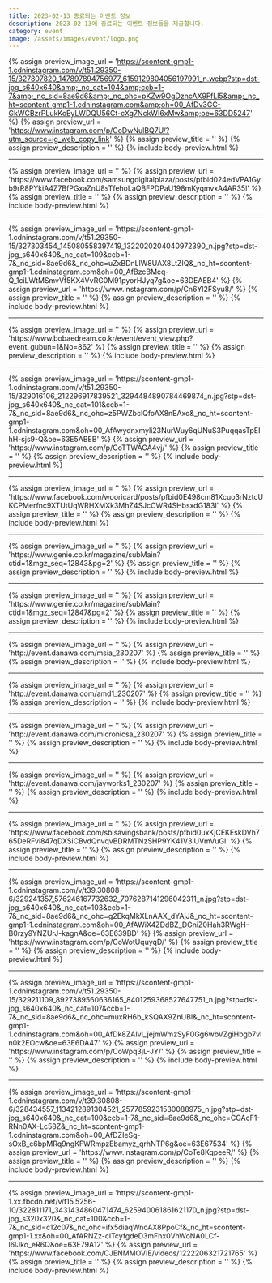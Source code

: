 ```yaml
---
title: 2023-02-13 종료되는 이벤트 정보
description: 2023-02-13에 종료되는 이벤트 정보들을 제공합니다.
category: event
image: /assets/images/event/logo.png
---
```

{% assign preview_image_url = 'https://scontent-gmp1-1.cdninstagram.com/v/t51.29350-15/327807820_147897894756977_6159129804056197991_n.webp?stp=dst-jpg_s640x640&amp;_nc_cat=104&amp;ccb=1-7&amp;_nc_sid=8ae9d6&amp;_nc_ohc=pKZw9OgDzncAX9FfLl5&amp;_nc_ht=scontent-gmp1-1.cdninstagram.com&amp;oh=00_AfDv3GC-GkWCBzrPLukKoEyLWDQU56Ct-cXg7NckWI6xMw&amp;oe=63DD5247' %}
{% assign preview_url = 'https://www.instagram.com/p/CoDwNulBQ7U/?utm_source=ig_web_copy_link' %}
{% assign preview_title = '' %}
{% assign preview_description = '' %}
{% include body-preview.html %}
<hr>{% assign preview_image_url = '' %}
{% assign preview_url = 'https://www.facebook.com/samsungdigitalplaza/posts/pfbid024edVPA1Gyb9rR8PYkiA4Z7BfPGxaZnU8sTfehoLaQBFPDPaU198mKyqmvxA4AR35l' %}
{% assign preview_title = '' %}
{% assign preview_description = '' %}
{% include body-preview.html %}
<hr>{% assign preview_image_url = 'https://scontent-gmp1-1.cdninstagram.com/v/t51.29350-15/327303454_145080558397419_1322020204040972390_n.jpg?stp=dst-jpg_s640x640&amp;_nc_cat=109&amp;ccb=1-7&amp;_nc_sid=8ae9d6&amp;_nc_ohc=uZxBDnLlW8UAX8LtZIQ&amp;_nc_ht=scontent-gmp1-1.cdninstagram.com&amp;oh=00_AfBzcBMcq-Q_1ciLWtMSmvVf5KX4VvRG0M91pyorHJyq7g&amp;oe=63DEAEB4' %}
{% assign preview_url = 'https://www.instagram.com/p/Cn6Yl2FSyu8/' %}
{% assign preview_title = '' %}
{% assign preview_description = '' %}
{% include body-preview.html %}
<hr>{% assign preview_image_url = '' %}
{% assign preview_url = 'https://www.bobaedream.co.kr/event/event_view.php?event_gubun=1&No=862' %}
{% assign preview_title = '' %}
{% assign preview_description = '' %}
{% include body-preview.html %}
<hr>{% assign preview_image_url = 'https://scontent-gmp1-1.cdninstagram.com/v/t51.29350-15/329016106_212296917839521_3294484890784469874_n.jpg?stp=dst-jpg_s640x640&amp;_nc_cat=101&amp;ccb=1-7&amp;_nc_sid=8ae9d6&amp;_nc_ohc=z5PWZbclQfoAX8nEAxo&amp;_nc_ht=scontent-gmp1-1.cdninstagram.com&amp;oh=00_AfAwydnxmyli23NurWuy6qUNuS3PuqqasTpEIhH-sjs9-Q&amp;oe=63E5ABEB' %}
{% assign preview_url = 'https://www.instagram.com/p/CoTTWAGA4vj/' %}
{% assign preview_title = '' %}
{% assign preview_description = '' %}
{% include body-preview.html %}
<hr>{% assign preview_image_url = '' %}
{% assign preview_url = 'https://www.facebook.com/wooricard/posts/pfbid0E498cm81Xcuo3rNztcUKCPMerfnc9XTUtUqWRHXMXk3MhZ4SJcCWR4SHbsxdG183l' %}
{% assign preview_title = '' %}
{% assign preview_description = '' %}
{% include body-preview.html %}
<hr>{% assign preview_image_url = '' %}
{% assign preview_url = 'https://www.genie.co.kr/magazine/subMain?ctid=1&mgz_seq=12843&pg=2' %}
{% assign preview_title = '' %}
{% assign preview_description = '' %}
{% include body-preview.html %}
<hr>{% assign preview_image_url = '' %}
{% assign preview_url = 'https://www.genie.co.kr/magazine/subMain?ctid=1&mgz_seq=12847&pg=2' %}
{% assign preview_title = '' %}
{% assign preview_description = '' %}
{% include body-preview.html %}
<hr>{% assign preview_image_url = '' %}
{% assign preview_url = 'http://event.danawa.com/msia_230207' %}
{% assign preview_title = '' %}
{% assign preview_description = '' %}
{% include body-preview.html %}
<hr>{% assign preview_image_url = '' %}
{% assign preview_url = 'http://event.danawa.com/amd1_230207' %}
{% assign preview_title = '' %}
{% assign preview_description = '' %}
{% include body-preview.html %}
<hr>{% assign preview_image_url = '' %}
{% assign preview_url = 'http://event.danawa.com/micronicsa_230207' %}
{% assign preview_title = '' %}
{% assign preview_description = '' %}
{% include body-preview.html %}
<hr>{% assign preview_image_url = '' %}
{% assign preview_url = 'http://event.danawa.com/jayworks1_230207' %}
{% assign preview_title = '' %}
{% assign preview_description = '' %}
{% include body-preview.html %}
<hr>{% assign preview_image_url = '' %}
{% assign preview_url = 'https://www.facebook.com/sbisavingsbank/posts/pfbid0uxKjCEKEskDVh765DeRFvi847qDXSiCBvdQnvqvBDRMTNzSHP9YK41V3iUVmVuGl' %}
{% assign preview_title = '' %}
{% assign preview_description = '' %}
{% include body-preview.html %}
<hr>{% assign preview_image_url = 'https://scontent-gmp1-1.cdninstagram.com/v/t39.30808-6/329241357_576246167732632_7076287141296042311_n.jpg?stp=dst-jpg_s640x640&amp;_nc_cat=103&amp;ccb=1-7&amp;_nc_sid=8ae9d6&amp;_nc_ohc=g2EkqMkXLnAAX_dYAjJ&amp;_nc_ht=scontent-gmp1-1.cdninstagram.com&amp;oh=00_AfAWiX4ZDdBZ_DGniZ0Hah3RWgH-B0rzy9YNZUrJ-kagnA&amp;oe=63E639BD' %}
{% assign preview_url = 'https://www.instagram.com/p/CoWotUquyqD/' %}
{% assign preview_title = '' %}
{% assign preview_description = '' %}
{% include body-preview.html %}
<hr>{% assign preview_image_url = 'https://scontent-gmp1-1.cdninstagram.com/v/t51.29350-15/329211109_8927389560636165_8401259368527647751_n.jpg?stp=dst-jpg_s640x640&amp;_nc_cat=107&amp;ccb=1-7&amp;_nc_sid=8ae9d6&amp;_nc_ohc=muxRH6b_kSQAX9ZnUBl&amp;_nc_ht=scontent-gmp1-1.cdninstagram.com&amp;oh=00_AfDk8ZAIvl_jejmWmzSyF0Gg6wbVZgiHbgb7vln0k2EOcw&amp;oe=63E6DA47' %}
{% assign preview_url = 'https://www.instagram.com/p/CoWpq3jL-JY/' %}
{% assign preview_title = '' %}
{% assign preview_description = '' %}
{% include body-preview.html %}
<hr>{% assign preview_image_url = 'https://scontent-gmp1-1.cdninstagram.com/v/t39.30808-6/328434557_1134212891304521_2577859231530088975_n.jpg?stp=dst-jpg_s640x640&amp;_nc_cat=100&amp;ccb=1-7&amp;_nc_sid=8ae9d6&amp;_nc_ohc=CGAcF1-RNn0AX-Lc58Z&amp;_nc_ht=scontent-gmp1-1.cdninstagram.com&amp;oh=00_AfDZIeSg-sOxB_c6bpMRq9ngKFWRmpzEbamyz_qrhNTP6g&amp;oe=63E67534' %}
{% assign preview_url = 'https://www.instagram.com/p/CoTe8KqpeeR/' %}
{% assign preview_title = '' %}
{% assign preview_description = '' %}
{% include body-preview.html %}
<hr>{% assign preview_image_url = 'https://scontent-gmp1-1.xx.fbcdn.net/v/t15.5256-10/322811171_3431434860471474_625940061861621170_n.jpg?stp=dst-jpg_s320x320&amp;_nc_cat=100&amp;ccb=1-7&amp;_nc_sid=c12c07&amp;_nc_ohc=ifx5diaqWnoAX8PpoCf&amp;_nc_ht=scontent-gmp1-1.xx&amp;oh=00_AfARNZz-clTcyfgdeD3mFhx0VhWoNA0LCf-l6lJko_eR6Q&amp;oe=63E79A12' %}
{% assign preview_url = 'https://www.facebook.com/CJENMMOVIE/videos/1222206321721765' %}
{% assign preview_title = '' %}
{% assign preview_description = '' %}
{% include body-preview.html %}